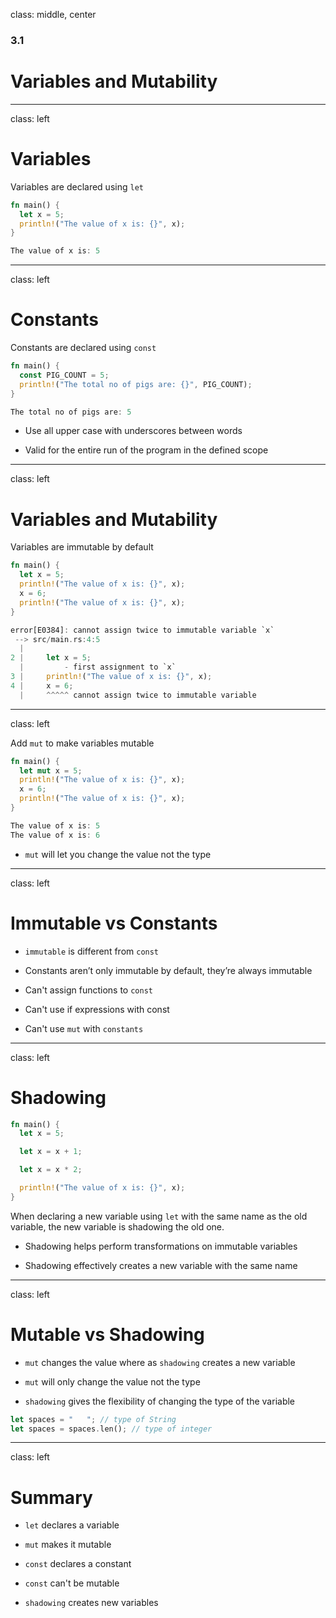 
class: middle, center

### 3.1

# Variables and Mutability

---
class: left

# Variables

Variables are declared using `let`

```rust
fn main() {
  let x = 5;
  println!("The value of x is: {}", x);
}
```

```rust
The value of x is: 5
```

---
class: left

# Constants

Constants are declared using `const`

```rust
fn main() {
  const PIG_COUNT = 5;
  println!("The total no of pigs are: {}", PIG_COUNT);
}
```


```rust
The total no of pigs are: 5
```

* Use all upper case with underscores between words

* Valid for the entire run of the program in the defined scope

---
class: left

# Variables and Mutability

Variables are immutable by default

```rust
fn main() {
  let x = 5;
  println!("The value of x is: {}", x);
  x = 6;
  println!("The value of x is: {}", x);
}
```

```rust
error[E0384]: cannot assign twice to immutable variable `x`
 --> src/main.rs:4:5
  |
2 |     let x = 5;
  |         - first assignment to `x`
3 |     println!("The value of x is: {}", x);
4 |     x = 6;
  |     ^^^^^ cannot assign twice to immutable variable
```

---
class: left

Add `mut` to make variables mutable

```rust
fn main() {
  let mut x = 5;
  println!("The value of x is: {}", x);
  x = 6;
  println!("The value of x is: {}", x);
}
```

```rust
The value of x is: 5
The value of x is: 6
```

* `mut` will let you change the value not the type

---
class: left

# Immutable vs Constants

* `immutable` is different from `const`

* Constants aren’t only immutable by default, they’re always immutable

* Can't assign functions to `const`

* Can't use if expressions with const

* Can't use `mut` with `constants`

---
class: left

# Shadowing

```rust
fn main() {
  let x = 5;

  let x = x + 1;

  let x = x * 2;

  println!("The value of x is: {}", x);
}
```

When declaring a new variable using `let` with the same name as the old variable, the new variable is shadowing the old one.

  * Shadowing helps perform transformations on immutable variables

  * Shadowing effectively creates a new variable with the same name

---
class: left

# Mutable vs Shadowing

* `mut` changes the value where as `shadowing` creates a new variable

* `mut` will only change the value not the type

* `shadowing` gives the flexibility of changing the type of the variable

```rust
let spaces = "   "; // type of String
let spaces = spaces.len(); // type of integer
```

---
class: left

# Summary

* `let` declares a variable

* `mut` makes it mutable 

* `const` declares a constant

* `const` can't be mutable

* `shadowing` creates new variables

